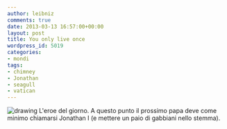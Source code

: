 ```yaml
---
author: leibniz
comments: true
date: 2013-03-13 16:57:00+00:00
layout: post
title: You only live once
wordpress_id: 5019
categories:
- mondi
tags:
- chimney
- Jonathan
- seagull
- vatican
---
```


![drawing](http://leibniz.me/images/uploads/2013/03/Schermata-2013-03-13-a-17.39.57_0_0_0.jpg)
L'eroe del giorno. A questo punto il prossimo papa deve come minimo chiamarsi Jonathan I (e mettere un paio di gabbiani nello stemma).


